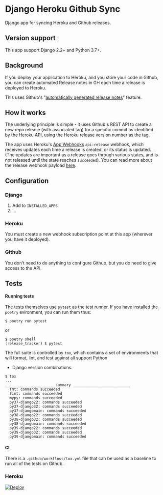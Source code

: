 # Django Heroku Github Sync

Django app for syncing Heroku and Github releases.

## Version support

This app support Django 2.2+ and Python 3.7+.

## Background

If you deploy your application to Heroku, and you store your code in
Github, you can create automated Release notes in GH each time a release
is deployed to Heroku.

This uses Github's "[automatically generated release
notes](https://docs.github.com/en/repositories/releasing-projects-on-github/automatically-generated-release-notes)"
feature.

## How it works

The underlying principle is simple - it uses Github's REST API to create
a new repo release (with associated tag) for a specific commit as
identified by the Heroku API, using the Heroku release version number as
the tag.

The app uses Heroku's [App
Webhooks](https://devcenter.heroku.com/articles/app-webhooks)
`api:release` webhook, which receives updates each time a release is
created, or its status is updated. (The updates are important as a
release goes through various states, and is not released until the state
reaches `succeeded`). You can read more about the release webhook
payload
[here](https://devcenter.heroku.com/articles/app-webhooks#subscribing-to-webhooks-via-the-heroku-cli).

## Configuration

### Django

1. Add to `INSTALLED_APPS`
2. ...

### Heroku

You must create a new webhook subscription point at this app (wherever
you have it deployed).

### Github

You don't need to do anything to configure Github, but you do need to
give access to the API.

## Tests

#### Running tests

The tests themselves use `pytest` as the test runner. If you have
installed the `poetry` evironment, you can run them thus:

```
$ poetry run pytest
```

or

```
$ poetry shell
(release_tracker) $ pytest
```

The full suite is controlled by `tox`, which contains a set of
environments that will format, lint, and test against all support Python
+ Django version combinations.

```
$ tox
...
______________________ summary __________________________
  fmt: commands succeeded
  lint: commands succeeded
  mypy: commands succeeded
  py37-django22: commands succeeded
  py37-django32: commands succeeded
  py37-djangomain: commands succeeded
  py38-django22: commands succeeded
  py38-django32: commands succeeded
  py38-djangomain: commands succeeded
  py39-django22: commands succeeded
  py39-django32: commands succeeded
  py39-djangomain: commands succeeded
```

#### CI

There is a `.github/workflows/tox.yml` file that can be used as a
baseline to run all of the tests on Github.


### Heroku

[![Deploy](https://www.herokucdn.com/deploy/button.svg)](https://heroku.com/deploy)
